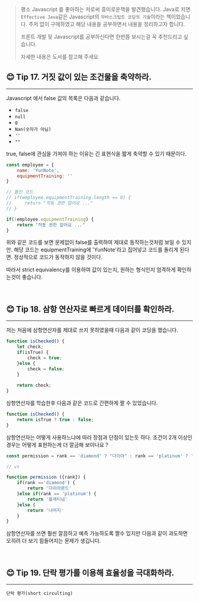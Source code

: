 > 평소 Javascript 를 좋아하는 저로써 흥미로운책을 발견했습니다. Java로 치면 `Effective Java`같은 Javascript의 `자바스크팁트 코딩의 기술`이라는 책이었습니다.
> 주저 없이 구매하였고 해당 내용을 공부하면서 내용을 정리하고자 합니다.
>
> 프론트 개발 및 Javascript를 공부하신다면 한번쯤 보시는걸 꼭 추천드리고 싶습니다.
>
> 자세한 내용은 도서를 참고해 주세요
>


## 😊 Tip 17. 거짓 값이 있는 조건물을 축약하라.

---

Javascript 에서 false 값의 목록은 다음과 같습니다.

 - `false`
 - `null`
 - `0`
 - `Nan(숫자가 아님)`
 - `''`
 - `""`

true, false에 관심을 가져야 하는 이유는 긴 표현식을 짧게 축약할 수 있기 때문이다. 

```javascript
const employee = {
    name: 'YunNote',
    equipmentTraining: ''
}

// 틀린 코드
// if(employee.equipmentTraining.length == 0) {
//     return "작동 권한 없어요 ..."
// }

if(!employee.equipmentTraining) {
    return "작동 권한 없어요 ..."
}
```

위와 같은 코드를 보면 문제없이 false를 출력하여 제대로 동작하는것처럼 보일 수 있지만. 
해당 코드는 equipmentTraining에 'YunNote'라고 집어넣고 코드를 돌리게 된다면. 정상적으로 코드가 동작하지 않을 것이다.

따라서 strict equivalency를 이용하여 값이 있는지, 원하는 형식인지 엄격하게 확인하는것이 좋습니다.

<br>


## 😊 Tip 18. 삼항 연산자로 빠르게 데이터를 확인하라.

---
저는 처음에 삼항연산자를 제대로 쓰지 못하였을때 다음과 같이 코딩을 했습니다.
```javascript
function isChecked() {
    let check;
    if(isTrue) {
        check = true;
    }else {
        check = false;
    }
    
    return check;
}
```

삼항연산자를 학습한후 다음과 같은 코드로 간편하게 짤 수 있었습니다.
```javascript
function isChecked() {
    return isTrue ? true : false;
}
```
삼항연산자는 어떻게 사용하느냐에 따라 장점과 단점이 있는듯 하다.
조건이 2개 이상인 경우는 어떻게 표현하는게 더 깔금해 보이나요 ?

```javascript
const permission = rank == 'diamond' ? "다이아" : rank == 'platinum' ? '플래티넘' : '나머지'

// vs

function permission ({rank}) {
    if(rank =='diamond') {
        return '다이아몬드'
    }else if(rank == 'platinum') {
        return '플래티넘'
    }else {
        return '나머지'
    }
}
```
삼항연산자를 쓰면 훨씬 깔끔하고 예측 가능하도록 짤수 있지만 다음과 같이 과도하면 오히려 더 보기 힘들어지는 문제가 생깁니다.

<br>


## 😊 Tip 19. 단락 평가를 이용해 효율성을 극대화하라.

---

`단락 평가(short circulting)`

